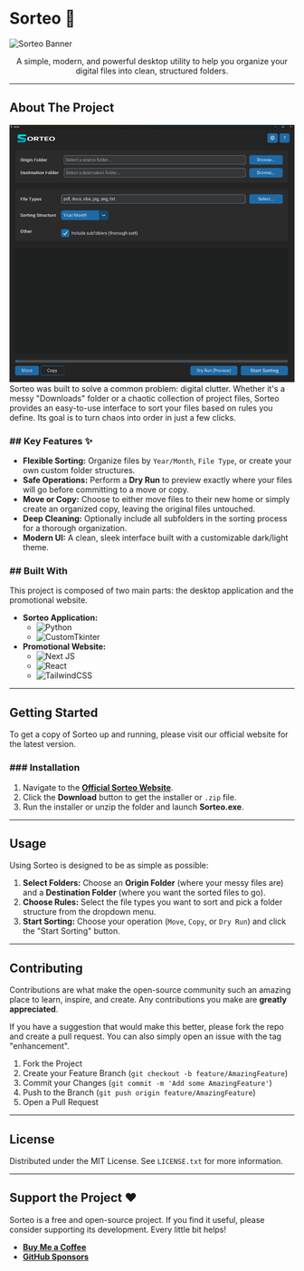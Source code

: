 # Sorteo 📂

![Sorteo Banner](https-placeholder-for-banner-image)

<p align="center">
  A simple, modern, and powerful desktop utility to help you organize your digital files into clean, structured folders.
</p>

---

## About The Project

![Sorteo App Screenshot](public/sorteo-screenshot.png)
Sorteo was built to solve a common problem: digital clutter. Whether it's a messy "Downloads" folder or a chaotic collection of project files, Sorteo provides an easy-to-use interface to sort your files based on rules you define. Its goal is to turn chaos into order in just a few clicks.

### ## Key Features ✨

- **Flexible Sorting:** Organize files by `Year/Month`, `File Type`, or create your own custom folder structures.
- **Safe Operations:** Perform a **Dry Run** to preview exactly where your files will go before committing to a move or copy.
- **Move or Copy:** Choose to either move files to their new home or simply create an organized copy, leaving the original files untouched.
- **Deep Cleaning:** Optionally include all subfolders in the sorting process for a thorough organization.
- **Modern UI:** A clean, sleek interface built with a customizable dark/light theme.

### ## Built With

This project is composed of two main parts: the desktop application and the promotional website.

- **Sorteo Application:**
  - ![Python](https://img.shields.io/badge/python-3670A0?style=for-the-badge&logo=python&logoColor=ffdd54)
  - ![CustomTkinter](https://img.shields.io/badge/CustomTkinter-007ACC?style=for-the-badge)
- **Promotional Website:**
  - ![Next JS](https://img.shields.io/badge/Next-black?style=for-the-badge&logo=next.js&logoColor=white)
  - ![React](https://img.shields.io/badge/react-%2320232a.svg?style=for-the-badge&logo=react&logoColor=%2361DAFB)
  - ![TailwindCSS](https://img.shields.io/badge/tailwindcss-%2338B2AC.svg?style=for-the-badge&logo=tailwind-css&logoColor=white)

---

## Getting Started

To get a copy of Sorteo up and running, please visit our official website for the latest version.

### ### Installation

1.  Navigate to the [**Official Sorteo Website**](https-placeholder-for-your-website-url).
2.  Click the **Download** button to get the installer or `.zip` file.
3.  Run the installer or unzip the folder and launch **Sorteo.exe**.

---

## Usage

Using Sorteo is designed to be as simple as possible:

1.  **Select Folders:** Choose an **Origin Folder** (where your messy files are) and a **Destination Folder** (where you want the sorted files to go).
2.  **Choose Rules:** Select the file types you want to sort and pick a folder structure from the dropdown menu.
3.  **Start Sorting:** Choose your operation (`Move`, `Copy`, or `Dry Run`) and click the "Start Sorting" button.

---

## Contributing

Contributions are what make the open-source community such an amazing place to learn, inspire, and create. Any contributions you make are **greatly appreciated**.

If you have a suggestion that would make this better, please fork the repo and create a pull request. You can also simply open an issue with the tag "enhancement".

1.  Fork the Project
2.  Create your Feature Branch (`git checkout -b feature/AmazingFeature`)
3.  Commit your Changes (`git commit -m 'Add some AmazingFeature'`)
4.  Push to the Branch (`git push origin feature/AmazingFeature`)
5.  Open a Pull Request

---

## License

Distributed under the MIT License. See `LICENSE.txt` for more information.

---

## Support the Project ❤️

Sorteo is a free and open-source project. If you find it useful, please consider supporting its development. Every little bit helps!

- [**Buy Me a Coffee**](https-placeholder-for-your-donation-link)
- [**GitHub Sponsors**](https-placeholder-for-your-github-sponsors-link)
